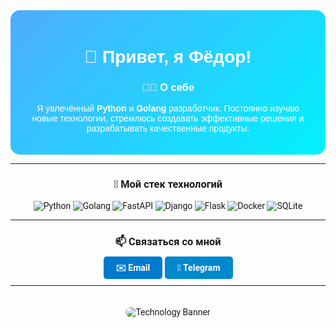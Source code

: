 
<div style="background: linear-gradient(135deg, #4facfe, #00f2fe); padding: 20px; border-radius: 15px; text-align: center; color: white; font-family: 'Arial', sans-serif;">

# 👋 Привет, я **Фёдор**!

### 🧑‍💻 О себе
Я увлечённый **Python** и **Golang** разработчик. Постоянно изучаю новые технологии, стремлюсь создавать эффективные решения и разрабатывать качественные продукты. 

</div>

---


<div style="font-family: 'Roboto', sans-serif; text-align: center;">

### 🔧 Мой стек технологий

<p>
<img src="https://img.shields.io/badge/-Python-3776AB?logo=python&logoColor=white&style=for-the-badge" alt="Python">
<img src="https://img.shields.io/badge/-Golang-00ADD8?logo=go&logoColor=white&style=for-the-badge" alt="Golang">
<img src="https://img.shields.io/badge/-FastAPI-009688?logo=fastapi&logoColor=white&style=for-the-badge" alt="FastAPI">
<img src="https://img.shields.io/badge/-Django-092E20?logo=django&logoColor=white&style=for-the-badge" alt="Django">
<img src="https://img.shields.io/badge/-Flask-000000?logo=flask&logoColor=white&style=for-the-badge" alt="Flask">
<img src="https://img.shields.io/badge/-Docker-2496ED?logo=docker&logoColor=white&style=for-the-badge" alt="Docker">
<img src="https://img.shields.io/badge/-SQLite-003B57?logo=sqlite&logoColor=white&style=for-the-badge" alt="SQLite">
</p>

</div>

---


<div style="font-family: 'Roboto', sans-serif; text-align: center;">

### 📫 Связаться со мной

<p>
<a href="mailto:fedor.ya.fedor@gmail.com" style="color: white; background: #007acc; padding: 10px 20px; border-radius: 5px; text-decoration: none; font-weight: bold;">✉️ Email</a>
<a href="https://t.me/fedorsultan_fun" style="color: white; background: #0088cc; padding: 10px 20px; border-radius: 5px; text-decoration: none; font-weight: bold;">💬 Telegram</a>
</p>

---


<img src="https://source.unsplash.com/800x200/?technology,coding" alt="Technology Banner" style="border-radius: 10px; margin-top: 20px;">
</div>